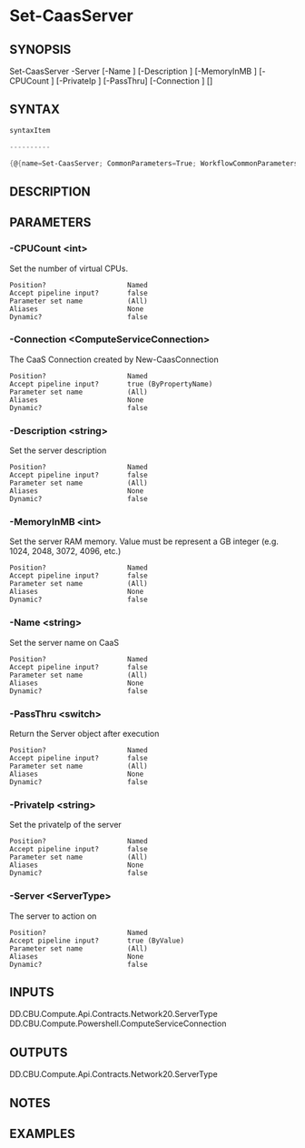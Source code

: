 ﻿Set-CaasServer
===================

## SYNOPSIS

Set-CaasServer -Server <ServerType> [-Name <string>] [-Description <string>] [-MemoryInMB <int>] [-CPUCount <int>] [-PrivateIp <string>] [-PassThru] [-Connection <ComputeServiceConnection>] [<CommonParameters>]


## SYNTAX
```powershell
syntaxItem                                                                                                

----------                                                                                                

{@{name=Set-CaasServer; CommonParameters=True; WorkflowCommonParameters=False; parameter=System.Object[]}}
```

## DESCRIPTION


## PARAMETERS
### -CPUCount &lt;int&gt;
Set the number of virtual CPUs.
```
Position?                    Named
Accept pipeline input?       false
Parameter set name           (All)
Aliases                      None
Dynamic?                     false
```
 
### -Connection &lt;ComputeServiceConnection&gt;
The CaaS Connection created by New-CaasConnection
```
Position?                    Named
Accept pipeline input?       true (ByPropertyName)
Parameter set name           (All)
Aliases                      None
Dynamic?                     false
```
 
### -Description &lt;string&gt;
Set the server description
```
Position?                    Named
Accept pipeline input?       false
Parameter set name           (All)
Aliases                      None
Dynamic?                     false
```
 
### -MemoryInMB &lt;int&gt;
Set the server RAM memory. Value must be represent a GB integer (e.g. 1024, 2048, 3072, 4096, etc.)
```
Position?                    Named
Accept pipeline input?       false
Parameter set name           (All)
Aliases                      None
Dynamic?                     false
```
 
### -Name &lt;string&gt;
Set the server name on CaaS
```
Position?                    Named
Accept pipeline input?       false
Parameter set name           (All)
Aliases                      None
Dynamic?                     false
```
 
### -PassThru &lt;switch&gt;
Return the Server object after execution
```
Position?                    Named
Accept pipeline input?       false
Parameter set name           (All)
Aliases                      None
Dynamic?                     false
```
 
### -PrivateIp &lt;string&gt;
Set the privateIp of the server
```
Position?                    Named
Accept pipeline input?       false
Parameter set name           (All)
Aliases                      None
Dynamic?                     false
```
 
### -Server &lt;ServerType&gt;
The server to action on
```
Position?                    Named
Accept pipeline input?       true (ByValue)
Parameter set name           (All)
Aliases                      None
Dynamic?                     false
```

## INPUTS
DD.CBU.Compute.Api.Contracts.Network20.ServerType
DD.CBU.Compute.Powershell.ComputeServiceConnection


## OUTPUTS
DD.CBU.Compute.Api.Contracts.Network20.ServerType


## NOTES


## EXAMPLES
